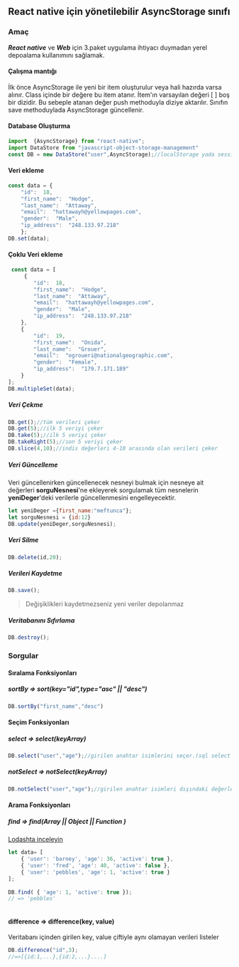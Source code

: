 
## React native için yönetilebilir AsyncStorage sınıfı

### Amaç
***React native*** ve ***Web*** için 3.paket uygulama ihtiyacı duymadan  yerel depoalama kullanımını sağlamak.

#### Çalışma mantığı
İlk önce AsyncStorage ile yeni bir item oluşturulur veya hali hazırda varsa alınır. Class içinde bir değere bu item atanır. İtem'ın varsayılan değeri [ ] boş bir dizidir. Bu sebeple atanan değer push methoduyla diziye aktarılır. Sınıfın save methoduylada AsyncStorage güncellenir.

#### Database Oluşturma

```js
import  {AsyncStorage} from "react-native";
import DataStore from "javascript-object-storage-management"
const DB = new DataStore("user",AsyncStorage);//localStorage yada sessionStorage
```

#### Veri ekleme

```js
const data = {
	"id":  18,
	"first_name":  "Hodge",
	"last_name":  "Attaway",
	"email":  "hattawayh@yellowpages.com",
	"gender":  "Male",
	"ip_address":  "248.133.97.218"
	};
DB.set(data);	
```
#### Çoklu Veri ekleme

```js
 const data = [
	 {
		"id":  18,
		"first_name":  "Hodge",
		"last_name":  "Attaway",
		"email":  "hattawayh@yellowpages.com",
		"gender":  "Male",
		"ip_address":  "248.133.97.218"
	},
	{
		"id":  19,
		"first_name":  "Onida",
		"last_name":  "Grouer",
		"email":  "ogroueri@nationalgeographic.com",
		"gender":  "Female",
		"ip_address":  "179.7.171.189"
	}
];
DB.multipleSet(data);	
```
##### Veri Çekme

```js
DB.get();//tüm verileri çeker
DB.get(5);//ilk 5 veriyi çeker	
DB.take(5);//ilk 5 veriyi çeker
DB.takeRight(5);//son 5 veriyi çeker
DB.slice(4,10);//indis değerleri 4-10 arasında olan verileri çeker    
```

##### Veri Güncelleme
Veri güncellenirken güncellenecek nesneyi bulmak için nesneye ait değerleri **sorguNesnesi**'ne ekleyerek sorgulamak tüm nesnelerin **yeniDeger**'deki verilerle güncellenmesini engelleyecektir.
```js
let yeniDeger ={first_name:"meftunca"};
let sorguNesnesi = {id:12}
DB.update(yeniDeger,sorguNesnesi);
```

##### Veri Silme

```js
DB.delete(id,20);
```
##### Verileri Kaydetme

```js
DB.save();
```
> Değişiklikleri kaydetmezseniz yeni veriler depolanmaz

##### Veritabanını Sıfırlama
```js
DB.destroy();
```

### Sorgular
#### Sıralama Fonksiyonları

##### sortBy => sort(key="id",type="asc" || "desc")
```js
DB.sortBy("first_name","desc")
```
 

#### Seçim Fonksiyonları

##### select => select(keyArray)
```js
DB.select("user","age");//girilen anahtar isimlerini seçer.(sql select gibi çalışır)
```
##### notSelect => notSelect(keyArray)
```js
DB.notSelect("user","age");//girilen anahtar isimleri dışındaki değerleri seçer.
```

#### Arama Fonksiyonları
##### find => find(Array || Object ||  Function )
[Lodashta inceleyin](https://lodash.com/docs/4.17.11#find)
```js
let data= [
	{ 'user': 'barney', 'age': 36, 'active': true },
	{ 'user': 'fred', 'age': 40, 'active': false },
	{ 'user': 'pebbles', 'age': 1, 'active': true }
];
 
DB.find( { 'age': 1, 'active': true });
// => 'pebbles'
 
```

#### difference => difference(key, value)
Veritabanı içinden girilen key, value çiftiyle aynı olamayan verileri listeler

```js
DB.difference("id",3);
//=>[{id:1,...},{id:2,...}....]
```
